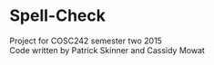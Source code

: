 # Spell-Check

Project for COSC242 semester two 2015 <br>
Code written by Patrick Skinner and Cassidy Mowat
